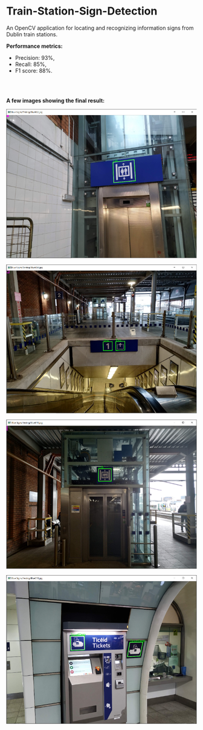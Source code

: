 # Train-Station-Sign-Detection
An OpenCV application for locating and recognizing information signs from Dublin train stations.

**Performance metrics:** 
* Precision: 93%,
* Recall: 85%,
* F1 score: 88%.
<br/>
<br/>

**A few images showing the final result:**

  ![Image A](https://github.com/ekjyot07/Train-Station-Sign-Detection/blob/master/Blue%20sign%20images/a.png)

  ![Image B](https://github.com/ekjyot07/Train-Station-Sign-Detection/blob/master/Blue%20sign%20images/b.png)

  ![Image C](https://github.com/ekjyot07/Train-Station-Sign-Detection/blob/master/Blue%20sign%20images/c.png)

  ![Image D](https://github.com/ekjyot07/Train-Station-Sign-Detection/blob/master/Blue%20sign%20images/d.png)
